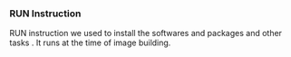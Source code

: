 ### RUN Instruction

RUN instruction we  used to install the softwares and packages and other tasks . It runs at the time of image building.
